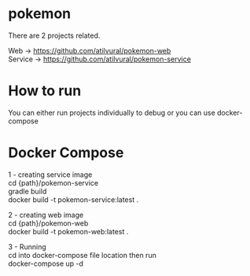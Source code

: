 # pokemon
There are 2 projects related.<br />

Web -> https://github.com/atilvural/pokemon-web<br />
Service -> https://github.com/atilvural/pokemon-service<br />

# How to run
You can either run projects individually to debug or you can use docker-compose

# Docker Compose
1 - creating service image<br />
cd {path}/pokemon-service<br />
gradle build <br />
docker build -t pokemon-service:latest .<br />

2 - creating web image<br />
cd {path}/pokemon-web<br />
docker build -t pokemon-web:latest .<br />

3 - Running<br />
cd into docker-compose file location then run<br />
docker-compose up -d<br />

